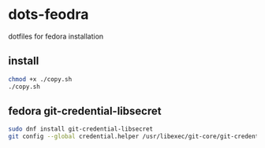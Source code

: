 # dots-feodra
dotfiles for fedora installation

## install

```bash
chmod +x ./copy.sh 
./copy.sh 
```

## fedora git-credential-libsecret

```bash
sudo dnf install git-credential-libsecret
git config --global credential.helper /usr/libexec/git-core/git-credential-libsecret
```

